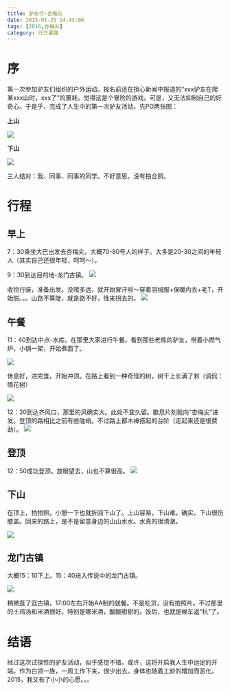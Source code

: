 ```yaml
---
title: 驴友行-杏梅尖
date: 2015-01-25 14:43:06
tags: [2016,杏梅尖]
category: 行万里路
---
```

# 序
第一次参加驴友们组织的户外运动。报名前还在担心新闻中报道的“xxx驴友在爬某xxx山时，xxx了”的噩耗。觉得这是个冒险的游戏。可是，又无法抑制自己的好奇心。于是乎，完成了人生中的第一次驴友活动。先PO两张图：

**上山**

![](https://github.com/alanzhang211/blog-image/raw/master/2015/01/25/1.JPG)

**下山**

![](https://github.com/alanzhang211/blog-image/raw/master/2015/01/25/2.JPG)

三人结对：我、同事、同事的同学。不好意思，没有拍合照。

<!--more-->
# 行程
## 早上
7：30乘坐大巴出发去杏梅尖，大概70-80号人的样子。大多是20-30之间的年轻人（其实自己还很年轻，呵呵～）。

9：30到达目的地-龙门古镇。
![](https://github.com/alanzhang211/blog-image/raw/master/2015/01/25/3.JPG)

收拾行装，准备出发。没爬多远，就开始冒汗啦～穿着羽绒服+保暖内衣+毛T，开始脱。。。山路不算陡，就是路不好，怪来拐去的。
![](https://github.com/alanzhang211/blog-image/raw/master/2015/01/25/4.JPG)

## 午餐
11：40到达中点-水库。在那里大家进行午餐。看到那些老练的驴友，带着小燃气炉，小锅一架，开始煮面了。

![](https://github.com/alanzhang211/blog-image/raw/master/2015/01/25/5.JPG)

休息好，进完食，开始冲顶。在路上看到一种奇怪的树，树干上长满了刺（调侃：情花树）

![](https://github.com/alanzhang211/blog-image/raw/master/2015/01/25/6.JPG)

12：20到达齐风口，那里的风确实大。此处不宜久留。歇息片刻就向“杏梅尖”进发。登顶的路相比之前有些陡峭。不过路上都木棒搭起的台阶（走起来还是很费劲）。
![](https://github.com/alanzhang211/blog-image/raw/master/2015/01/25/7.JPG)

## 登顶
12：50成功登顶。放眼望去，山也不算很高。
![](https://github.com/alanzhang211/blog-image/raw/master/2015/01/25/8.JPG)

## 下山
在顶上，拍拍照，小憩一下也就折回下山了。上山容易，下山难。确实，下山很伤膝盖。回来的路上，是不是留意身边的山山水水。水真的很清澈。

![](https://github.com/alanzhang211/blog-image/raw/master/2015/01/25/9.JPG)

## 龙门古镇
大概15：10下上。15：40进入传说中的龙门古镇。

![](https://github.com/alanzhang211/blog-image/raw/master/2015/01/25/10.JPG)


稍微逛了逛古镇，17:00左右开始AA制的就餐。不是吃货，没有拍照片。不过那里的土鸡汤和米酒很好。特别是哪米酒，酸酸甜甜的。饭后，也就是候车返“杭”了。


# 结语
经过这次试探性的驴友活动，似乎感觉不错。或许，这将开启我人生中远足的开端。作为白领一族，一周工作下来，很少出去。身体也随着工龄的增加而恶化。2015，我又有了小小的心愿。。。
